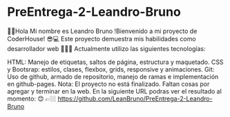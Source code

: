 # PreEntrega-2-Leandro-Bruno
🖖🏼Hola Mi nombre es Leandro Bruno
!Bienvenido a mi proyecto de CoderHouse! 😎💻
Este proyecto demuestra mis habilidades como desarrollador web 👩‍💻🚀 
Actualmente utilizo las siguientes tecnologías:

HTML: Manejo de etiquetas, saltos de página, estructura y maquetado.
CSS y Bootsrap: estilos, clases, flexbox, grids, responsive y animaciones.
Git: Uso de github, armado de repositorio, manejo de ramas e implementación en github-pages.
Nota: El proyecto no está finalizado. Faltan cosas por agregar y terminar en la web.
En la siguiente URL podras ver el resultado al momento: 😊 👉🏼  https://github.com/LeanBruno/PreEntrega-2-Leandro-Bruno
